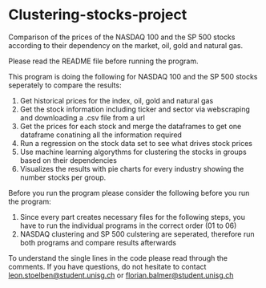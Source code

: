 # Clustering-stocks-project
Comparison of the prices of the NASDAQ 100 and the SP 500 stocks according to their dependency on the market, oil, gold and natural gas. 

Please read the README file before running the program.

This program is doing the following for NASDAQ 100 and the SP 500 stocks seperately to compare the results:
1. Get historical prices for the index, oil, gold and natural gas
2. Get the stock information including ticker and sector via webscraping and downloading a .csv file from a url
3. Get the prices for each stock and merge the dataframes to get one dataframe conatining all the information required
4. Run a regression on the stock data set to see what drives stock prices
5. Use machine learning algorythms for clustering the stocks in groups based on their dependencies
6. Visualizes the results with pie charts for every industry showing the number stocks per group. 


Before you run the program please consider the following before you run the program:
1. Since every part creates necessary files for the following steps, you have to run the individual programs in the correct order (01 to 06)
2. NASDAQ clustering and SP 500 culstering are seperated, therefore run both programs and compare results afterwards

To understand the single lines in the code please read through the comments. If you have questions, do not hesitate to contact leon.stoelben@student.unisg.ch or florian.balmer@student.unisg.ch

